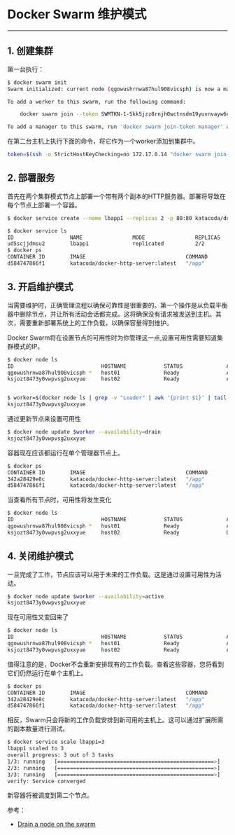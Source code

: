 #  Docker Swarm 维护模式


---

## 1. 创建集群
第一台执行：
```bash
$ docker swarm init
Swarm initialized: current node (qgowushrnwa87hul908vicsph) is now a manager.

To add a worker to this swarm, run the following command:

    docker swarm join --token SWMTKN-1-5kk5jzz8rnjh0wctnsdm19yuvnvayw6eik9k3udyg4pupkklbx-0opd5tey2uxdplbzibg9uw104 172.17.0.14:2377

To add a manager to this swarm, run 'docker swarm join-token manager' and follow the instructions.
```
在第二台主机上执行下面的命令，将它作为一个worker添加到集群中。

```bash
token=$(ssh -o StrictHostKeyChecking=no 172.17.0.14 "docker swarm join-token -q worker") && docker swarm join 172.17.0.14:2377 --token $token
```
## 2. 部署服务
首先在两个集群模式节点上部署一个带有两个副本的HTTP服务器。部署将导致在每个节点上部署一个容器。

```bash
$ docker service create --name lbapp1 --replicas 2 -p 80:80 katacoda/docker-http-server

$ docker service ls
ID                  NAME                MODE                REPLICAS            IMAGE                                PORTS
ud5scjjdmsu2        lbapp1              replicated          2/2                 katacoda/docker-http-server:latest   *:80->80/tcp
$ docker ps
CONTAINER ID        IMAGE                                COMMAND             CREATED             STATUS              PORTS               NAMES
d584747866f1        katacoda/docker-http-server:latest   "/app"              45 
```

## 3. 开启维护模式
当需要维护时，正确管理流程以确保可靠性是很重要的。第一个操作是从负载平衡器中删除节点，并让所有活动会话都完成。这将确保没有请求被发送到主机。其次，需要重新部署系统上的工作负载，以确保容量得到维护。

Docker Swarm将在设置节点的可用性时为你管理这一点,设置可用性需要知道集群模式的IP。


```bash
$ docker node ls
ID                            HOSTNAME            STATUS              AVAILABILITY        MANAGER STATUS      ENGINE VERSION
qgowushrnwa87hul908vicsph *   host01              Ready               Active              Leader              19.03.13
ksjozt8473y0vwpvsg2uxxyue     host02              Ready               Active                                  19.03.13


$ worker=$(docker node ls | grep -v "Leader" | awk '{print $1}' | tail -n1); echo $worker
ksjozt8473y0vwpvsg2uxxyue
```
通过更新节点来设置可用性

```bash
$ docker node update $worker --availability=drain
ksjozt8473y0vwpvsg2uxxyue
```
容器现在应该都运行在单个管理器节点上。

```bash
$ docker ps
CONTAINER ID        IMAGE                                COMMAND             CREATED             STATUS              PORTS               NAMES
342a28429e8c        katacoda/docker-http-server:latest   "/app"              33 seconds ago      Up 27 seconds       80/tcp              lbapp1.2.c1rpw4q1lnohsdi12eclvzn9f
d584747866f1        katacoda/docker-http-server:latest   "/app"              7 minutes ago       Up 7 minutes        80/tcp              lbapp1.1.qevzgg0osytfsp0l6jfqryrq1
```
当查看所有节点时，可用性将发生变化

```bash
$ docker node ls
ID                            HOSTNAME            STATUS              AVAILABILITY        MANAGER STATUS      ENGINE VERSION
qgowushrnwa87hul908vicsph *   host01              Ready               Active              Leader              19.03.13
ksjozt8473y0vwpvsg2uxxyue     host02              Ready               Drain                                   19.03.13
```
## 4. 关闭维护模式
一旦完成了工作，节点应该可以用于未来的工作负载。这是通过设置可用性为活动。

```bash
$ docker node update $worker --availability=active
ksjozt8473y0vwpvsg2uxxyue
```
现在可用性又变回来了

```bash
$ docker node ls
ID                            HOSTNAME            STATUS              AVAILABILITY        MANAGER STATUS      ENGINE VERSION
qgowushrnwa87hul908vicsph *   host01              Ready               Active              Leader              19.03.13
ksjozt8473y0vwpvsg2uxxyue     host02              Ready               Active                                  19.03.13
```
值得注意的是，Docker不会重新安排现有的工作负载。查看这些容器，您将看到它们仍然运行在单个主机上。

```bash
$ docker ps
CONTAINER ID        IMAGE                                COMMAND             CREATED             STATUS              PORTS               NAMES
342a28429e8c        katacoda/docker-http-server:latest   "/app"              2 minutes ago       Up 2 minutes        80/tcp              lbapp1.2.c1rpw4q1lnohsdi12eclvzn9f
d584747866f1        katacoda/docker-http-server:latest   "/app"              10 minutes ago      Up 9 minutes        80/tcp              lbapp1.1.qevzgg0osytfsp0l6jfqryrq1
```
相反，Swarm只会将新的工作负载安排到新可用的主机上。这可以通过扩展所需的副本数量进行测试。

```bash
$ docker service scale lbapp1=3
lbapp1 scaled to 3
overall progress: 3 out of 3 tasks 
1/3: running   [==================================================>] 
2/3: running   [==================================================>] 
3/3: running   [==================================================>] 
verify: Service converged 
```
新容器将被调度到第二个节点。

参考：

 - [Drain a node on the swarm](https://docs.docker.com/engine/swarm/swarm-tutorial/drain-node/)


